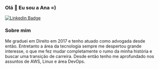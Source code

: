 ### Olá 👋 Eu sou a Ana  =)


[![Linkedin Badge](https://img.shields.io/badge/-LinkedIn-blue?style=flat-square&logo=Linkedin&logoColor=white&link=https://www.linkedin.com/in/tavaresanast/)](https://www.linkedin.com/in/tavaresanast/)


### Sobre mim

Me graduei em Direito em 2017 e tenho atuado como advogada desde então. Entretanto a área da tecnologia sempre me despertou grande interesse, o que me fez mudar completamente o rumo da minha história e buscar uma transição de carreira. Desde então tenho me aprofundado nos assuntos de AWS, Linux e área DevOps.
